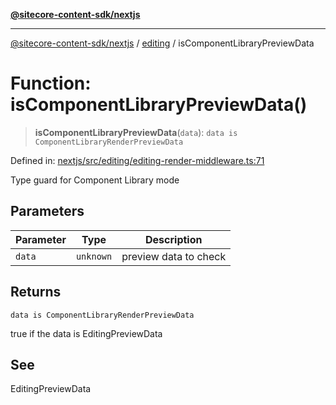 [**@sitecore-content-sdk/nextjs**](../../README.md)

***

[@sitecore-content-sdk/nextjs](../../README.md) / [editing](../README.md) / isComponentLibraryPreviewData

# Function: isComponentLibraryPreviewData()

> **isComponentLibraryPreviewData**(`data`): `data is ComponentLibraryRenderPreviewData`

Defined in: [nextjs/src/editing/editing-render-middleware.ts:71](https://github.com/Sitecore/xmc-jss-dev/blob/d7b466243452103e100673b5863a2d80ef6e68eb/packages/nextjs/src/editing/editing-render-middleware.ts#L71)

Type guard for Component Library mode

## Parameters

| Parameter | Type | Description |
| ------ | ------ | ------ |
| `data` | `unknown` | preview data to check |

## Returns

`data is ComponentLibraryRenderPreviewData`

true if the data is EditingPreviewData

## See

EditingPreviewData
